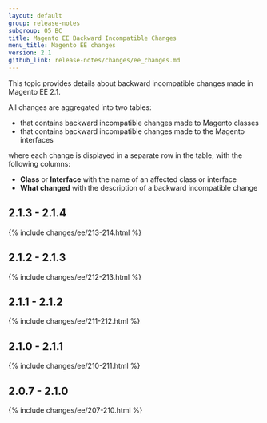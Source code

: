 ```yaml
---
layout: default
group: release-notes
subgroup: 05_BC
title: Magento EE Backward Incompatible Changes
menu_title: Magento EE changes
version: 2.1
github_link: release-notes/changes/ee_changes.md
---
```


This topic provides details about backward incompatible changes made in Magento EE 2.1.

All changes are aggregated into two tables:

- that contains backward incompatible changes made to Magento classes
- that contains backward incompatible changes made to the Magento interfaces

where each change is displayed in a separate row in the table, with the following columns:

- **Class** or **Interface** with the name of an affected class or interface
- **What changed** with the description of a backward incompatible change

## 2.1.3 - 2.1.4

{% include changes/ee/213-214.html %}

## 2.1.2 - 2.1.3

{% include changes/ee/212-213.html %}

## 2.1.1 - 2.1.2

{% include changes/ee/211-212.html %}

## 2.1.0 - 2.1.1

{% include changes/ee/210-211.html %}

## 2.0.7 - 2.1.0

{% include changes/ee/207-210.html %}